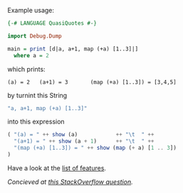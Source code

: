 Example usage:

```haskell
{-# LANGUAGE QuasiQuotes #-}

import Debug.Dump

main = print [d|a, a+1, map (+a) [1..3]|]
  where a = 2
```
which prints:

    (a) = 2   (a+1) = 3       (map (+a) [1..3]) = [3,4,5]

by turnint this String

```haskell
"a, a+1, map (+a) [1..3]"
```

into this expression

```haskell
( "(a) = " ++ show (a)            ++ "\t  " ++
  "(a+1) = " ++ show (a + 1)      ++ "\t  " ++
  "(map (+a) [1..3]) = " ++ show (map (+ a) [1 .. 3])
)
```

Have a look at the [list of features](FEATURES.md).

*Concieved at [this StackOverflow question](http://stackoverflow.com/q/31349556/499478).*
